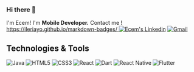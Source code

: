 ### Hi there 👋
I'm Ecem!
I'm <strong>Mobile Developer.</strong>
Contact me !
[https://ileriayo.github.io/markdown-badges/
](url)
<a href="https://www.linkedin.com/in/ecem-naz-g%C3%B6r%C3%BC%C5%9F%C3%BCk-2107861a1/" target="_blank" rel="nofollow"><img alt="Ecem's Linkedin" src="https://img.shields.io/badge/LinkedIn-0077B5?style=for-the-badge&logo=linkedin&logoColor=white" /></a>
 <a href="mailto:ecemnazgorusuk@gmail.com" target="_blank" rel="nofollow"><img alt="Gmail" src="https://img.shields.io/badge/Gmail-D14836?style=for-the-badge&logo=gmail&logoColor=white" /></a>
 
 ## Technologies & Tools 


<img alt="Java" src="https://img.shields.io/badge/java-black?style=for-the-badge&logo=java&logoColor=white"></img>
<img alt="HTML5" src="https://img.shields.io/badge/javasciprt-black?style=for-the-badge&logo=javascript&logoColor=white%22"></img>
<img alt="CSS3" src="https://img.shields.io/badge/css3-black?style=for-the-badge&logo=css3&logoColor=white"></img>
<img alt="React" src="https://img.shields.io/badge/react-black?style=for-the-badge&logo=react&logoColor=white"></img>
<img alt="Dart" src="https://img.shields.io/badge/html5-black?style=for-the-badge&logo=html5&logoColor=white%22"></img>
<img alt="React Native" src="https://img.shields.io/badge/react_native-%2320232a.svg?style=for-the-badge&logo=react&logoColor=%2361DAFB"></img>
<img alt="Flutter" src="[https://img.shields.io/badge/react_native-%2320232a.svg?style=for-the-badge&logo=react&logoColor=%2361DAFB](https://img.shields.io/badge/Flutter-%2302569B.svg?style=for-the-badge&logo=Flutter&logoColor=white)"></img>

